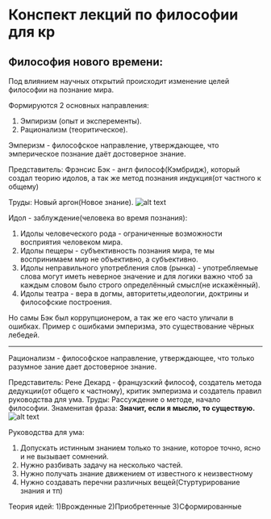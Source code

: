 # Конспект лекций по философии для кр


## Философия нового времени:
Под влиянием научных открытий происходит изменение целей философии на познание мира.


  Формируются 2 основных направления: 
  1) Эмпиризм (опыт и эксперементы). 
  2) Рационализм (теоритическое).   
  
  Эмперизм - философское направление, утверждающее, что эмперическое познание даёт достоверное знание.
  
  Представитель: Фрэнсис Бэк - англ философ(Кэмбридж), который создал теорию идолов, а так же метод познания индукция(от частного к общему)
  
  Труды: Новый аргон(Новое знание).
![alt text](https://upload.wikimedia.org/wikipedia/commons/1/11/Francis_Bacon%2C_Viscount_St_Alban_from_NPG_%282%29.jpg "Фрэнсис Бэк")

Идол - заблуждение(человека во время познания):

  1) Идолы человеческого рода - ограниченные возможности восприятия человеком мира.
  2) Идолы пещеры - субъективность познания мира, те мы воспринимаем мир не объективно, а субъективно.
  3) Идолы неправильного употребления слов (рынка) - употребляемые слова могут иметь неверное значение и для логики важно чтоб за каждым словом было строго определённый смысл(не искажённый).
  4) Идолы театра - вера в догмы, авторитеты,идеологии, доктрины и философские построения.
  
  Но самы Бэк был коррупционером, а так же его часто уличали в ошибках. Пример с ошибками эмперизма, это существование чёрных лебедей.
  ***
  Рационализм - философское направление, утверждающее, что только разумное зание дает достоверное знание.
  
  Представитель: Рене Декард - французский философ, создатель метода дедукции(от общего к частному), критик эмперизма и создатель правил руководства для ума.
  Труды: Рассуждение о методе, начало философии. Знаменитая фраза: **Значит, если я мыслю, то существую.**
![alt text](https://upload.wikimedia.org/wikipedia/commons/7/73/Frans_Hals_-_Portret_van_Ren%C3%A9_Descartes.jpg "Рене Декард")

Руководства для ума:
1) Допускать истинным знанием только то знание, которое точно, ясно и не вызывает сомнений.
2) Нужно разбивать задачу на несколько частей.
3) Нужно получать знание движением от известного к неизвестному
4) Нужно создавать перечни различных вещей(Стуртурирование знания и тп)

Теория идей: 
1)Врожденные
2)Приобретенные
3)Сформированные


